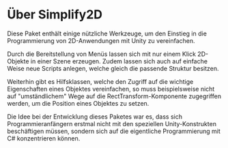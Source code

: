 # Über Simplify2D

Diese Paket enthält einige nützliche Werkzeuge, um den Einstieg in die Programmierung von 2D-Anwendungen mit Unity zu vereinfachen.

Durch die Bereitstellung von Menüs lassen sich mit nur einem Klick 2D-Objekte in einer Szene erzeugen.
Zudem lassen sich auch auf einfache Weise neue Scripts anlegen, welche gleich die passende Struktur besitzen.

Weiterhin gibt es Hilfsklassen, welche den Zugriff auf die wichtige Eigenschaften eines Objektes vereinfachen, 
so muss beispielsweise nicht auf "umständlichem" Wege auf die RectTransform-Komponente zugegriffen werden,
um die Position eines Objektes zu setzen.

Die Idee bei der Entwicklung dieses Paketes war es, dass sich Programmieranfängern erstmal nicht mit den speziellen Unity-Konstrukten beschäftigen müssen, 
sondern sich auf die eigentliche Programmierung mit C# konzentrieren können.

